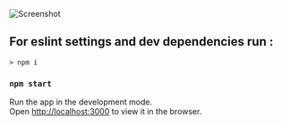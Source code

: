 ![Screenshot]()

## For eslint settings and dev dependencies run :

    > npm i

### `npm start`

Run the app in the development mode.<br />
Open [http://localhost:3000](http://localhost:3000) to view it in the browser.
